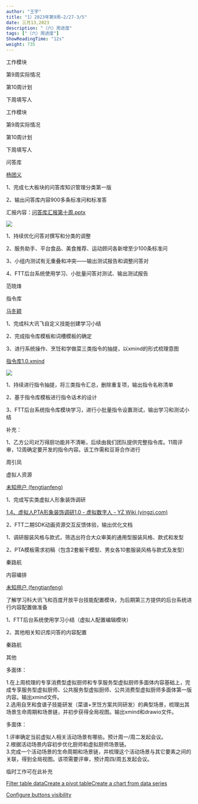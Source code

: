 ```yaml
---
author: "王宇"
title: "1）2023年第9周—2/27-3/5"
date: 三月13,2023
description: "（六）周进度"
tags: ["（六）周进度"]
ShowReadingTime: "12s"
weight: 735
---
```

工作模块

第9周实际情况

第10周计划

下周填写人

工作模块

第9周实际情况

第10周计划

下周填写人

问答库

[杨团义](/display/~yangtuanyi)

1、完成七大板块的问答库知识管理分类第一版

2、输出问答库内容900多条标准问和标准答

汇报内容：[问答库汇报第十周.pptx](/download/attachments/97884871/%E9%97%AE%E7%AD%94%E5%BA%93%E6%B1%87%E6%8A%A5%E7%AC%AC%E5%8D%81%E5%91%A8.pptx?version=1&modificationDate=1677812028613&api=v2)

![](/download/thumbnails/97884871/image2023-3-3_10-57-19.png?version=1&modificationDate=1677812239480&api=v2)

1、持续优化问答对撰写和分类的调整

2、服务助手、平台食品、美食推荐、运动顾问各新增至少100条标准问

3、小组内测试有无重叠和冲突——输出测试报告和调整问答对

4、FTT后台系统使用学习、小批量问答对测试、输出测试报告

范晓烽

指令库

[马冬颖](/display/~madongying)

1、完成科大讯飞自定义技能创建学习小结

2、完成指令库模板和词槽模板的确定

3、进行系统操作、烹饪和学做菜三类指令的抽提，以xmind的形式梳理意图

[指令库1.0.xmind](/download/attachments/97884871/%E6%8C%87%E4%BB%A4%E5%BA%931.0.xmind?version=1&modificationDate=1677830281465&api=v2)

![](/download/attachments/97884871/image2023-3-3_13-48-34.png?version=1&modificationDate=1677822514989&api=v2)

1、持续进行指令抽提，将三类指令汇总，删除重复项，输出指令名称清单

2、基于指令库模板进行指令话术的设计

3、FTT后台系统指令库模块学习，进行小批量指令设置测试，输出学习和测试小结

补充：

1、乙方公司对万得厨功能并不清晰，后续由我们团队提供完整指令库。11周评审，12周确定要开发的指令内容。该工作需和豆哥合作进行

周引凤

虚拟人资源

[未知用户 (fengtianfeng)](/display/~fengtianfeng)

1、完成写实类虚拟人形象装饰调研

[1.4、虚拟人PTA形象装饰调研1.0 - 虚拟数字人 - YZ Wiki (yingzi.com)](https://wiki.yingzi.com/pages/viewpage.action?pageId=97881069)

2、FTT二期SDK动画资源交互反馈体验，输出优化文档

1、调研服装风格与款式，筛选出符合大众审美的通用型服装风格、款式和发型

2、PTA模板需求初稿（包含2套躯干模型、男女各10套服装风格与款式及发型）

  

秦路航

内容编排

[未知用户 (fengtianfeng)](/display/~fengtianfeng)

了解学习科大讯飞和百度开放平台技能配置模块，为后期第三方提供的后台系统进行内容配置做准备

1、FTT后台系统使用学习小结（虚拟人配置编辑模块）

2、其他相关知识库问答的内容配置

秦路航

其他

多面体：

1.在上周梳理的专享消费型虚拟厨师和专享服务型虚拟厨师多面体内容基础上，完成专享服务型虚拟厨师、公共服务型虚拟厨师、公共消费型虚拟厨师多面体第一版内容。输出xmind文件。  
2.选用自烹和食谱子技能研发（菜谱+烹饪方案共同研发）的典型场景，梳理出其场景生命周期和场景链，并初步获得全局视图。输出xmind和drawio文件。

多面体：

1.评审确定当前虚拟人相关活动场景有哪些。预计周一/周二发起会议。  
2.根据活动场景内容初步优化厨师和虚拟厨师场景链。  
3.完成一个活动场景的生命周期和场景链，并梳理这个活动场景与其它要素之间的关联，得到全局视图。该项需要评审，预计周四/周五发起会议。

临时工作可在此补充

[Filter table data]()[Create a pivot table](#)[Create a chart from data series](#)

[Configure buttons visibility](/users/tfac-settings.action)